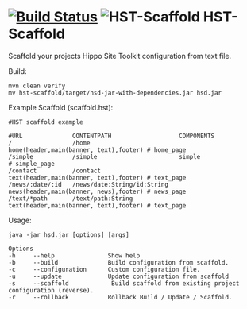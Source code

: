 [![Build Status](https://travis-ci.org/jbloemendal/hst-scaffold.svg?branch=master)](https://travis-ci.org/jbloemendal/hst-scaffold)
![HST-Scaffold](https://raw.githubusercontent.com/jbloemendal/hst-scaffold/master/logo.png)
HST-Scaffold
============

Scaffold your projects Hippo Site Toolkit configuration from text file.

Build:
```
mvn clean verify
mv hst-scaffold/target/hsd-jar-with-dependencies.jar hsd.jar
```

Example Scaffold (scaffold.hst):
```
#HST scaffold example

#URL              CONTENTPATH                   COMPONENTS
/                 /home                         home(header,main(banner, text),footer) # home_page
/simple           /simple                       simple                                 # simple_page
/contact          /contact                      text(header,main(banner, text),footer) # text_page
/news/:date/:id   /news/date:String/id:String   news(header,main(banner, news),footer) # news_page
/text/*path       /text/path:String             text(header,main(banner, text),footer) # text_page
```

Usage:
```
java -jar hsd.jar [options] [args]

Options
-h     --help               Show help
-b     --build              Build configuration from scaffold.
-c     --configuration      Custom configuration file.
-u     --update             Update configuration from scaffold
-s     --scaffold            Build scaffold from existing project configuration (reverse).
-r     --rollback           Rollback Build / Update / Scaffold.

```